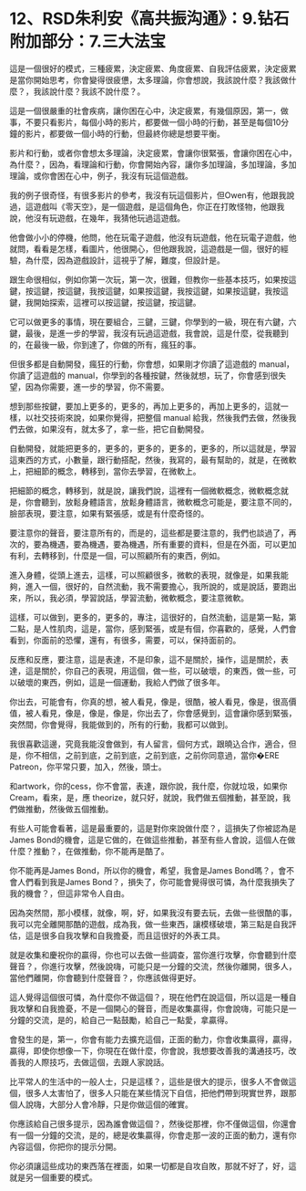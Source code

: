 # 12、RSD朱利安《高共振沟通》：9.钻石附加部分：7.三大法宝

這是一個很好的模式，三種疲累，決定疲累、角度疲累、自我評估疲累，決定疲累是當你開始思考，你會變得很疲憊，太多理論，你會想說，我該說什麼？我該做什麼？，我該說什麼？我該不說什麼？。

這是一個很嚴重的社會疾病，讓你困在心中，決定疲累，有幾個原因，第一，做事，不要只看影片，每個小時的影片，都要做一個小時的行動，甚至是每個10分鐘的影片，都要做一個小時的行動，但最終你總是想要平衡。

影片和行動，或者你會想太多理論，決定疲累，會讓你很緊張，會讓你困在心中，為什麼？，因為，看理論和行動，你會開始內容，讓你多加理論，多加理論，多加理論，或你會困在心中，例子，我沒有玩這個遊戲。

我的例子很奇怪，有很多影片的參考，我沒有玩這個影片，但Owen有，他跟我說過，這遊戲叫《零天空》，是一個遊戲，是這個角色，你正在打敗怪物，他跟我說，他沒有玩遊戲，在幾年，我猜他玩過這遊戲。

他會做小小的停機，他問，他在玩電子遊戲，他沒有玩遊戲，他在玩電子遊戲，他就問，看看是怎樣，看圖片，他很開心，但他跟我說，這遊戲是一個，很好的經驗，為什麼，因為遊戲設計，這視乎了解，難度，但設計是。

跟生命很相似，例如你第一次玩，第一次，很難，但教你一些基本技巧，如果按這鍵，按這鍵，按這鍵，我按這鍵，如果按這鍵，我按這鍵，如果按這鍵，我按這鍵，我開始探索，這裡可以按這鍵，按這鍵，按這鍵。

它可以做更多的事情，現在要組合，三鍵，三鍵，你學到的一級，現在有六鍵，六鍵，最後，是進一步的學習，我沒有玩過這遊戲，我會說，這是什麼，從我聽到的，在最後一級，你到達了，你做的所有，瘋狂的事。

但很多都是自動開發，瘋狂的行動，你會想，如果剛才你讀了這遊戲的 manual，你讀了這遊戲的 manual，你學到的各種按鍵，然後就想，玩了，你會感到很失望，因為你需要，進一步的學習，你不需要。

想到那些按鍵，要加上更多的，更多的，再加上更多的，再加上更多的，這就一樣，以社交技術來說，如果你覺得，把整個 manual 給我，然後我們去做，然後我們去做，如果沒有，就太多了，拿一些，把它自動開發。

自動開發，就能把更多的，更多的，更多的，更多的，更多的，所以這就是，學習這東西的方式，小數量，跟行動搭配，然後，我寫的，最有幫助的，就是，在微軟上，把細節的概念，轉移到，當你去學習，在微軟上。

把細節的概念，轉移到，就是說，讓我們說，這裡有一個微軟概念，微軟概念就是，你會聽到，放鬆身體語言，放鬆身體語言，微軟概念可能是，要注意不同的，臉部表現，要注意，如果有緊張感，或是有什麼奇怪的。

要注意你的聲音，要注意所有的，而是的，這些都是要注意的，我們也談過了，再次的，要為機遇，要為機遇，要為機遇，所有重要的資料，但是在外面，可以更加有利，去轉移到，什麼是一個，可以照顧所有的東西，例如。

進入身體，從頭上進去，這樣，可以照顧很多，微軟的表現，就像是，如果我能夠，進入一個，很好的，自然流動，我不需要擔心，我所說的，或是說話，要跑出來，所以，我必須，學習說話，學習流動，微軟概念，要注意微軟。

這樣，可以做到，更多的，更多的，專注，這很好的，自然流動，這是第一點，第二點，是人性肌肉，這是，當你，感到緊張，或是有個，你喜歡的，感覺，人們會看到，你面前的恐懼，還有，有很多，需要，可以，保持面前的。

反應和反應，要注意，這是表達，不是印象，這不是關於，操作，這是關於，表達，這是關於，你自己的表現，用這個，做一些，可以破壞，的東西，做一些，可以破壞的東西，例如，這是一個運動，我給人們做了很多年。

你出去，可能會有，你真的想，被人看見，像是，很酷，被人看見，像是，很高價值，被人看見，像是，像是，像是，你出去了，你會感覺到，這會讓你感到緊張，突然間，你會覺得，我能做到的，所有的行動，我都可以做到。

我很喜歡這邊，究竟我能沒會做到，有人留言，個何方式，跟曉込合作，適合，但是，你不相信，之前到底，之前到底，之前到底，之前你同意過，當你�ERE Patreon，你平常只要，加入，然後，頭士。

和artwork，你的cess，你不會當，表達，跟你說，我什麼，你就垃圾，如果你 Cream，看來，是，應 theorize，就只好，就說，我們做五個推動，甚至說，我們做推動，然後做五個推動。

有些人可能會看著，這是最重要的，這是對你來說做什麼？，這損失了你被認為是James Bond的機會，這是它做的，在做這些推動，甚至有些人會說，這個人在做什麼？推動？，在做推動，你不能再是酷了。

你不能再是James Bond，所以你的機會，希望，我會是James Bond嗎？，會不會人們看到我是James Bond？，損失了，你可能會覺得很可憐，為什麼我損失了我的機會？，但這非常令人自由。

因為突然間，那小模樣，就像，啊，好，如果我沒有要去玩，去做一些很酷的事，我可以完全離開那酷的遊戲，成為我，做一些東西，讓模樣破壞，第三點是自我評估，這是很多自我攻擊和自我擔憂，而且這很好的外表工具。

就是收集和慶祝你的贏得，你也可以去做一些調查，當你進行攻擊，你會聽到什麼聲音？，你進行攻擊，然後說嗨，可能只是一分鐘的交流，然後你離開，很多人，當他們離開，你會聽到什麼聲音？，你應該做得更好。

這人覺得這個很可憐，為什麼你不做這個？，現在他們在說這個，所以這是一種自我攻擊和自我擔憂，不是一個開心的聲音，而是收集贏得，你會說嗨，可能只是一分鐘的交流，是的，給自己一點鼓勵，給自己一點愛，拿贏得。

會發生的是，第一，你會有能力去擴充這個，正面的動力，你會收集贏得，贏得，贏得，即使你想像一下，你現在在做什麼，你會說，我想要改善我的溝通技巧，改善我的人際技巧，去做這個，去跟人家說話。

比平常人的生活中的一般人士，只是這樣？，這些是很大的提示，很多人不會做這個，很多人太害怕了，很多人只能在某些情況下自信，把他們帶到現實世界，跟那個人說嗨，大部分人會冷靜，只是你做這個的確實。

你應該給自己很多提示，因為誰會做這個？，然後從那裡，你不僅做這個，你還會有一個一分鐘的交流，是的，總是收集贏得，你會走那一波的正面的動力，還有你內容這個，你把你的提示分開。

你必須讓這些成功的東西落在裡面，如果一切都是自攻自敗，那就不好了，好，這就是另一個重要的模式。